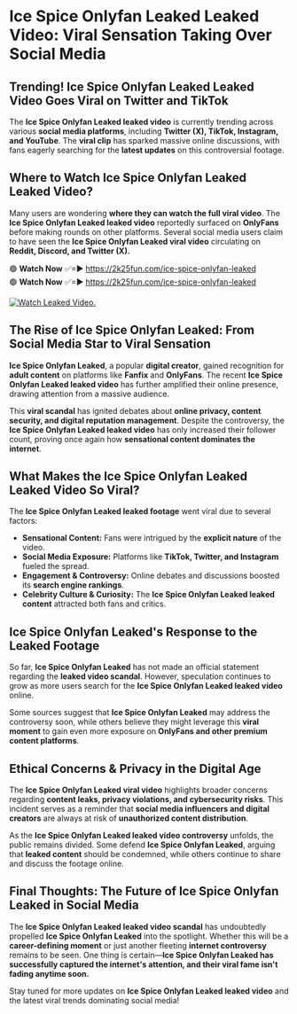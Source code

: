 # Ice Spice Onlyfan Leaked Leaked Video: Viral Sensation Taking Over Social Media

## **Trending! Ice Spice Onlyfan Leaked Leaked Video Goes Viral on Twitter and TikTok**
The **Ice Spice Onlyfan Leaked leaked video** is currently trending across various **social media platforms**, including **Twitter (X), TikTok, Instagram, and YouTube**. The **viral clip** has sparked massive online discussions, with fans eagerly searching for the **latest updates** on this controversial footage.

## **Where to Watch Ice Spice Onlyfan Leaked Leaked Video?**
Many users are wondering **where they can watch the full viral video**. The **Ice Spice Onlyfan Leaked leaked video** reportedly surfaced on **OnlyFans** before making rounds on other platforms. Several social media users claim to have seen the **Ice Spice Onlyfan Leaked viral video** circulating on **Reddit, Discord, and Twitter (X).**

🟢 **Watch Now** ✅=► https://2k25fun.com/ice-spice-onlyfan-leaked  
🟢 **Watch Now** ✅=► https://2k25fun.com/ice-spice-onlyfan-leaked  

[![Watch Leaked Video.](https://miro.medium.com/v2/resize:fit:828/format:webp/1*cilzJN44JGOrTw9NJCrNHA.gif "Watch Leaked Video")](https://2k25fun.com/ice-spice-onlyfan-leaked)

## **The Rise of Ice Spice Onlyfan Leaked: From Social Media Star to Viral Sensation**
**Ice Spice Onlyfan Leaked**, a popular **digital creator**, gained recognition for **adult content** on platforms like **Fanfix** and **OnlyFans**. The recent **Ice Spice Onlyfan Leaked leaked video** has further amplified their online presence, drawing attention from a massive audience.

This **viral scandal** has ignited debates about **online privacy, content security, and digital reputation management**. Despite the controversy, the **Ice Spice Onlyfan Leaked leaked video** has only increased their follower count, proving once again how **sensational content dominates the internet**.

## **What Makes the Ice Spice Onlyfan Leaked Leaked Video So Viral?**
The **Ice Spice Onlyfan Leaked leaked footage** went viral due to several factors:
- **Sensational Content:** Fans were intrigued by the **explicit nature** of the video.
- **Social Media Exposure:** Platforms like **TikTok, Twitter, and Instagram** fueled the spread.
- **Engagement & Controversy:** Online debates and discussions boosted its **search engine rankings**.
- **Celebrity Culture & Curiosity:** The **Ice Spice Onlyfan Leaked leaked content** attracted both fans and critics.

## **Ice Spice Onlyfan Leaked's Response to the Leaked Footage**
So far, **Ice Spice Onlyfan Leaked** has not made an official statement regarding the **leaked video scandal**. However, speculation continues to grow as more users search for the **Ice Spice Onlyfan Leaked leaked video** online.

Some sources suggest that **Ice Spice Onlyfan Leaked** may address the controversy soon, while others believe they might leverage this **viral moment** to gain even more exposure on **OnlyFans and other premium content platforms**.

## **Ethical Concerns & Privacy in the Digital Age**
The **Ice Spice Onlyfan Leaked viral video** highlights broader concerns regarding **content leaks, privacy violations, and cybersecurity risks**. This incident serves as a reminder that **social media influencers and digital creators** are always at risk of **unauthorized content distribution**.

As the **Ice Spice Onlyfan Leaked leaked video controversy** unfolds, the public remains divided. Some defend **Ice Spice Onlyfan Leaked**, arguing that **leaked content** should be condemned, while others continue to share and discuss the footage online.

## **Final Thoughts: The Future of Ice Spice Onlyfan Leaked in Social Media**
The **Ice Spice Onlyfan Leaked leaked video scandal** has undoubtedly propelled **Ice Spice Onlyfan Leaked** into the spotlight. Whether this will be a **career-defining moment** or just another fleeting **internet controversy** remains to be seen. One thing is certain—**Ice Spice Onlyfan Leaked has successfully captured the internet's attention, and their viral fame isn't fading anytime soon.**

Stay tuned for more updates on **Ice Spice Onlyfan Leaked leaked video** and the latest viral trends dominating social media!